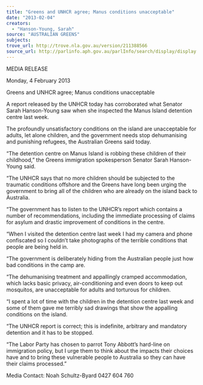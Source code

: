 ```yaml
---
title: "Greens and UNHCR agree; Manus conditions unacceptable"
date: "2013-02-04"
creators:
  - "Hanson-Young, Sarah"
source: "AUSTRALIAN GREENS"
subjects:
trove_url: http://trove.nla.gov.au/version/211388566
source_url: http://parlinfo.aph.gov.au/parlInfo/search/display/display.w3p;query=Id%3A%22media/pressrel/2209804%22
---
```


 MEDIA RELEASE   

 Monday, 4 February 2013   

 Greens and UNHCR agree; Manus conditions  unacceptable   

 A report released by the UNHCR today has corroborated what Senator Sarah Hanson-Young saw  when she inspected the Manus Island detention centre last week.   

 The profoundly unsatisfactory conditions on the island are unacceptable for adults, let alone  children, and the government needs stop dehumanising and punishing refugees, the Australian  Greens said today.   

 “The detention centre on Manus Island is robbing these children of their childhood,” the Greens  immigration spokesperson Senator Sarah Hanson-Young said.   

 “The UNHCR says that no more children should be subjected to the traumatic conditions offshore  and the Greens have long been urging the government to bring all of the children who are already  on the island back to Australia.   

 “The government has to listen to the UNHCR’s report which contains a number of  recommendations, including the immediate processing of claims for asylum and drastic  improvement of conditions in the centre.   

 “When I visited the detention centre last week I had my camera and phone confiscated so I couldn’t  take photographs of the terrible conditions that people are being held in.   

 “The government is deliberately hiding from the Australian people just how bad conditions in the  camp are.   

 “The dehumanising treatment and appallingly cramped accommodation, which lacks basic privacy,  air-conditioning and even doors to keep out mosquitos, are unacceptable for adults and torturous  for children.   

 “I spent a lot of time with the children in the detention centre last week and some of them gave me  terribly sad drawings that show the appalling conditions on the island.   

 “The UNHCR report is correct; this is indefinite, arbitrary and mandatory detention and it has to be  stopped.   

 “The Labor Party has chosen to parrot Tony Abbott’s hard-line on immigration policy, but I urge  them to think about the impacts their choices have and to bring these vulnerable people to Australia  so they can have their claims processed.”   

 

 Media Contact: Noah Schultz-Byard 0427 604 760   

